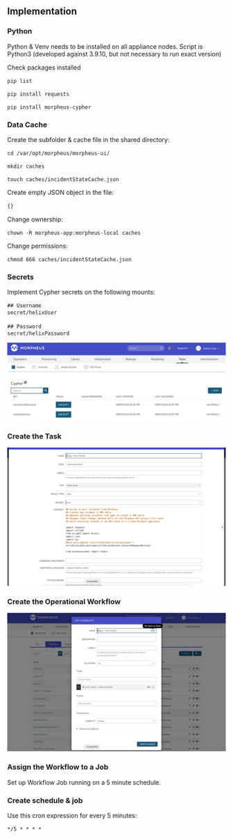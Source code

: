 ## Implementation


### Python 
Python & Venv needs to be installed on all appliance nodes.
Script is Python3 (developed against 3.9.10, but not necessary to run exact version)

Check packages installed

```shell
pip list
```

```shell
pip install requests
```

```shell
pip install morpheus-cypher
```

### Data Cache
Create the subfolder & cache file in the shared directory:

```shell
cd /var/opt/morpheus/morpheus-ui/
```

```
mkdir caches
```

``` 
touch caches/incidentStateCache.json
```

Create empty JSON object in the file:

```json
{}
```

Change ownership:

```shell
chown -R morpheus-app:morpheus-local caches
```

Change permissions: 

```shell
chmod 666 caches/incidentStateCache.json
```

### Secrets

Implement Cypher secrets on the following mounts:

```shell
## Username 
secret/helixUser

## Password
secret/helixPassword
```

![img.png](img.png)

### Create the Task

![img_1.png](img_1.png)

### Create the Operational Workflow

![img_2.png](img_2.png)

### Assign the Workflow to a Job

Set up Workflow Job running on a 5 minute schedule.



### Create schedule & job

Use this cron expression for every 5 minutes:

```shell
*/5 * * * *
```